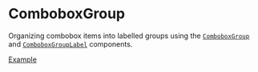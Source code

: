 # ComboboxGroup

<p class="description">
  Organizing combobox items into labelled groups using the <a href="/api-reference/combobox-group"><code>ComboboxGroup</code></a> and <a href="/api-reference/combobox-group-label"><code>ComboboxGroupLabel</code></a> components.
</p>

<a href="./index.tsx" data-playground>Example</a>
